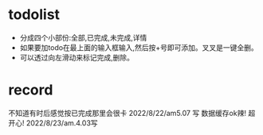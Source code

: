 # todolist
* 分成四个小部份:全部,已完成,未完成,详情
* 如果要加todo在最上面的输入框输入,然后按+号即可添加。叉叉是一键全删。
* 可以透过向左滑动来标记完成,删除。

# record
不知道有时后感觉按已完成那里会很卡 2022/8/22/am5.07 写
数据缓存ok辣! 超开心! 2022/8/23/am.4.03写